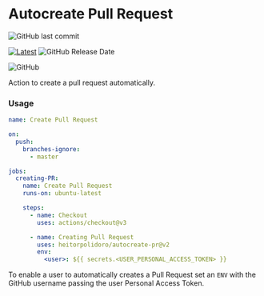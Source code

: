 # Autocreate Pull Request
![GitHub last commit](https://img.shields.io/github/last-commit/heitorpolidoro/autocreate-pr)

[![Latest](https://img.shields.io/github/release/heitorpolidoro/autocreate-pr.svg?label=latest)](https://github.com/heitorpolidoro/autocreate-pr/releases/latest)
![GitHub Release Date](https://img.shields.io/github/release-date/heitorpolidoro/autocreate-pr)

![GitHub](https://img.shields.io/github/license/heitorpolidoro/autocreate-pr)

Action to create a pull request automatically.

### Usage
```yaml
name: Create Pull Request

on:
  push:
    branches-ignore:
      - master

jobs:
  creating-PR:
    name: Create Pull Request
    runs-on: ubuntu-latest

    steps:
      - name: Checkout
        uses: actions/checkout@v3

      - name: Creating Pull Request
        uses: heitorpolidoro/autocreate-pr@v2
        env:
          <user>: ${{ secrets.<USER_PERSONAL_ACCESS_TOKEN> }}
```
To enable a user to automatically creates a Pull Request set an `ENV` with the GitHub username passing the user Personal Access Token.